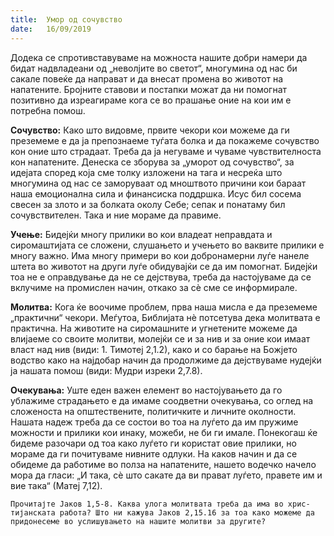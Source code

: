 ```yaml
---
title:  Умор од сочувство
date:   16/09/2019
---
```


Додека се спротивставуваме на можноста нашите добри намери да бидат надвладеани од „неволјите во светот“, многумина од нас би сакале повеќе да направат и да внесат промена во животот на напатените. Бројните ставови и постапки можат да ни помогнат позитивно да изреагираме кога се во прашање оние на кои им е потребна помош.

**Сочувство:** Како што видовме, првите чекори кои можеме да ги преземеме е да ја препознаеме туѓата болка и да покажеме сочувство кон оние што страдаат. Треба да ја негуваме и чуваме чувствителноста кон напатените. Денеска се зборува за „уморот од сочувство“, за идејата според која сме толку изложени на тага и несреќа што многумина од нас се заморуваат од мноштвото причини кои бараат наша емоционална сила и финансиска поддршка. Исус бил сосема свесен за злото и за болката околу Себе; сепак и понатаму бил сочувствителен. Така и ние мораме да правиме. 

**Учење:** Бидејќи многу прилики во кои владеат неправдата и сиромаштијата се сложени, слушањето и учењето во ваквите прилики е многу важно. Има многу примери во кои добронамерни луѓе нанеле штета во животот на други луѓе обидувајќи се да им помогнат. Бидејќи тоа не е оправдување да не се дејствува, треба да настојуваме да се вклучиме на промислен начин, откако за сѐ сме се информирале.

**Молитва:** Кога ќе воочиме проблем, прва наша мисла е да преземеме „практични“ чекори. Меѓутоа, Библијата нѐ потсетува дека молитвата е практична. На животите на сиромашните и угнетените можеме да влијаеме со своите молитви, молејќи се и за нив и за оние кои имаат власт над нив (види: 1. Тимотеј 2,1.2), како и со барање на Божјето водство како на најдобар начин да продолжиме да дејствуваме нудејќи ја нашата помош (види: Мудри изреки 2,7.8).

**Очекувања:** Уште еден важен елемент во настојувањето да го ублажиме страдањето е да имаме соодветни очекувања, со оглед на сложеноста на општествените, политичките и личните околности. Нашата надеж треба да се состои во тоа на луѓето да им пружиме можности и прилики кои инаку, можеби, не би ги имале. Понекогаш ќе бидеме разочари од тоа како луѓето ги користат овие прилики, но мораме да ги почитуваме нивните одлуки. На каков начин и да се обидеме да работиме во полза на напатените, нашето водечко начело мора да гласи: „И така, сè што сакате да ви прават луѓето, правете им и вие така“ (Матеј 7,12).

`Прочитајте Јаков 1,5-8. Каква улога молитвата треба да има во хрис­тијанската работа? Што ни кажува Јаков 2,15.16 за тоа како можеме да придонесеме во услишувањето на нашите молитви за другите?`
